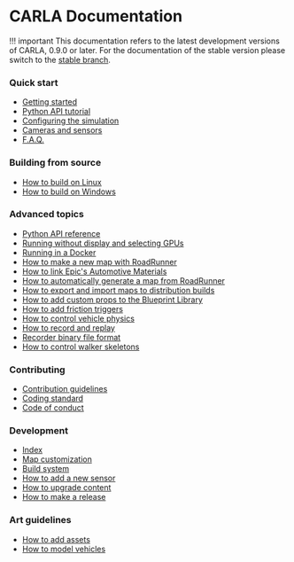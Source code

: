 <h1>CARLA Documentation</h1>

!!! important
    This documentation refers to the latest development versions of CARLA, 0.9.0
    or later. For the documentation of the stable version please switch to the
    [stable branch](https://carla.readthedocs.io/en/stable/).

<h3>Quick start</h3>

  * [Getting started](getting_started.md)
  * [Python API tutorial](python_api_tutorial.md)
  * [Configuring the simulation](configuring_the_simulation.md)
  * [Cameras and sensors](cameras_and_sensors.md)
  * [F.A.Q.](faq.md)

<h3>Building from source</h3>

  * [How to build on Linux](how_to_build_on_linux.md)
  * [How to build on Windows](how_to_build_on_windows.md)

<h3>Advanced topics</h3>

  * [Python API reference](python_api.md)
  * [Running without display and selecting GPUs](carla_headless.md)
  * [Running in a Docker](carla_docker.md)
  * [How to make a new map with RoadRunner](how_to_make_a_new_map.md)
  * [How to link Epic's Automotive Materials](epic_automotive_materials.md)
  * [How to automatically generate a map from RoadRunner](generate_map_from_fbx.md)
  * [How to export and import maps to distribution builds](export_import_dist.md)
  * [How to add custom props to the Blueprint Library](define_custom_props.md)
  * [How to add friction triggers](how_to_add_friction_triggers.md)
  * [How to control vehicle physics](how_to_control_vehicle_physics.md)
  * [How to record and replay](recorder_and_playback.md)
  * [Recorder binary file format](recorder_binary_file_format.md)
  * [How to control walker skeletons](walker_bone_control.md)

<h3>Contributing</h3>

  * [Contribution guidelines](CONTRIBUTING.md)
  * [Coding standard](coding_standard.md)
  * [Code of conduct](CODE_OF_CONDUCT.md)

<h3>Development</h3>

  * [Index](dev/index.md)
  * [Map customization](dev/map_customization.md)
  * [Build system](dev/build_system.md)
  * [How to add a new sensor](dev/how_to_add_a_new_sensor.md)
  * [How to upgrade content](dev/how_to_upgrade_content.md)
  * [How to make a release](dev/how_to_make_a_release.md)

<h3>Art guidelines</h3>

  * [How to add assets](how_to_add_assets.md)
  * [How to model vehicles](how_to_model_vehicles.md)
